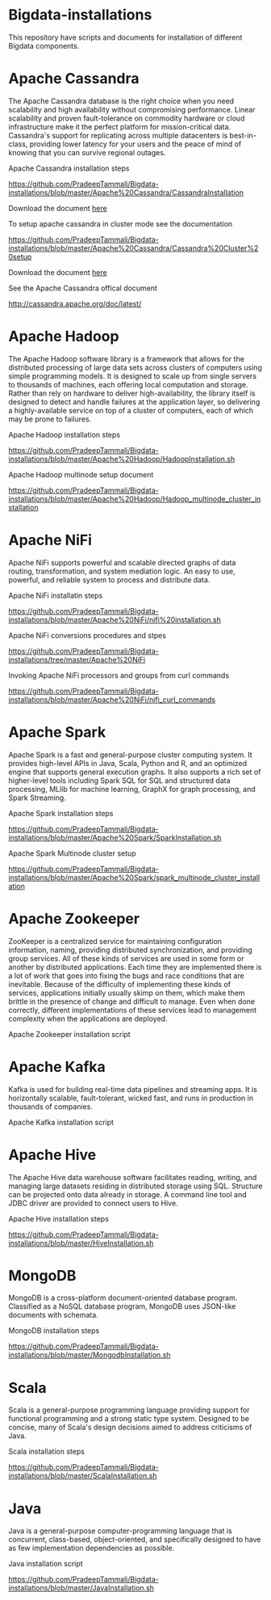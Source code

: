 # Bigdata-installations
This repository have scripts and documents for installation of different Bigdata components.

# Apache Cassandra
The Apache Cassandra database is the right choice when you need scalability and high availability without compromising performance. Linear scalability and proven fault-tolerance on commodity hardware or cloud infrastructure make it the perfect platform for mission-critical data. Cassandra's support for replicating across multiple datacenters is best-in-class, providing lower latency for your users and the peace of mind of knowing that you can survive regional outages.

Apache Cassandra installation steps

https://github.com/PradeepTammali/Bigdata-installations/blob/master/Apache%20Cassandra/CassandraInstallation

Download the document <a href="https://github.com/PradeepTammali/Bigdata-installations/blob/master/Apache%20Cassandra/cassandra%20installation%20.odt?raw=true">here</a>


To setup apache cassandra in cluster mode see the documentation

https://github.com/PradeepTammali/Bigdata-installations/blob/master/Apache%20Cassandra/Cassandra%20Cluster%20setup

Download the document <a href="https://github.com/PradeepTammali/Bigdata-installations/blob/master/Apache%20Cassandra/cassandera%20cluster%20set%20up.odt?raw=true">here</a>


See the Apache Cassandra offical document 

http://cassandra.apache.org/doc/latest/

# Apache Hadoop

The Apache Hadoop software library is a framework that allows for the distributed processing of large data sets across clusters of computers using simple programming models. It is designed to scale up from single servers to thousands of machines, each offering local computation and storage. Rather than rely on hardware to deliver high-availability, the library itself is designed to detect and handle failures at the application layer, so delivering a highly-available service on top of a cluster of computers, each of which may be prone to failures.

Apache Hadoop installation steps

https://github.com/PradeepTammali/Bigdata-installations/blob/master/Apache%20Hadoop/HadoopInstallation.sh


Apache Hadoop multinode setup document 

https://github.com/PradeepTammali/Bigdata-installations/blob/master/Apache%20Hadoop/Hadoop_multinode_cluster_installation


# Apache NiFi

Apache NiFi supports powerful and scalable directed graphs of data routing, transformation, and system mediation logic.
An easy to use, powerful, and reliable system to process and distribute data.

Apache NiFi installatin steps 

https://github.com/PradeepTammali/Bigdata-installations/blob/master/Apache%20NiFi/nifi%20installation.sh

Apache NiFi conversions procedures and stpes 

https://github.com/PradeepTammali/Bigdata-installations/tree/master/Apache%20NiFi

Invoking Apache NiFi processors and groups from curl commands

https://github.com/PradeepTammali/Bigdata-installations/blob/master/Apache%20NiFi/nifi_curl_commands

# Apache Spark
Apache Spark is a fast and general-purpose cluster computing system. It provides high-level APIs in Java, Scala, Python and R, and an optimized engine that supports general execution graphs. It also supports a rich set of higher-level tools including Spark SQL for SQL and structured data processing, MLlib for machine learning, GraphX for graph processing, and Spark Streaming.

Apache Spark installation steps

https://github.com/PradeepTammali/Bigdata-installations/blob/master/Apache%20Spark/SparkInstallation.sh

Apache Spark Multinode cluster setup

https://github.com/PradeepTammali/Bigdata-installations/blob/master/Apache%20Spark/spark_multinode_cluster_installation

# Apache Zookeeper 
ZooKeeper is a centralized service for maintaining configuration information, naming, providing distributed synchronization, and providing group services. All of these kinds of services are used in some form or another by distributed applications. Each time they are implemented there is a lot of work that goes into fixing the bugs and race conditions that are inevitable. Because of the difficulty of implementing these kinds of services, applications initially usually skimp on them, which make them brittle in the presence of change and difficult to manage. Even when done correctly, different implementations of these services lead to management complexity when the applications are deployed.

Apache Zookeeper installation script

# Apache Kafka
Kafka is used for building real-time data pipelines and streaming apps. It is horizontally scalable, fault-tolerant, wicked fast, and runs in production in thousands of companies.

Apache Kafka installation script 

# Apache Hive 
The Apache Hive data warehouse software facilitates reading, writing, and managing large datasets residing in distributed storage using SQL. Structure can be projected onto data already in storage. A command line tool and JDBC driver are provided to connect users to Hive.

Apache Hive installation steps 

https://github.com/PradeepTammali/Bigdata-installations/blob/master/HiveInstallation.sh

# MongoDB
MongoDB is a cross-platform document-oriented database program. Classified as a NoSQL database program, MongoDB uses JSON-like documents with schemata. 

MongoDB installation steps 

https://github.com/PradeepTammali/Bigdata-installations/blob/master/MongodbInstallation.sh


# Scala
Scala is a general-purpose programming language providing support for functional programming and a strong static type system. Designed to be concise, many of Scala's design decisions aimed to address criticisms of Java.

Scala installation steps 

https://github.com/PradeepTammali/Bigdata-installations/blob/master/ScalaInstallation.sh

# Java
Java is a general-purpose computer-programming language that is concurrent, class-based, object-oriented, and specifically designed to have as few implementation dependencies as possible.

Java installation script 

https://github.com/PradeepTammali/Bigdata-installations/blob/master/JavaInstallation.sh
